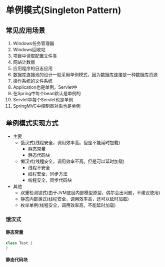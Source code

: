 # 单例模式(Singleton Pattern)

## 常见应用场景

1. Windows任务管理器
1. Windows回收站
1. 项目中读取配置文件类
1. 网站计数器
1. 应用程序的日志应用
1. 数据库连接池的设计一般采用单例模式，因为数据库连接是一种数据库资源
1. 操作系统的文件系统
1. Application也是单例，Servlet中
1. 在Spring中每个bean默认是单例的
1. Servlet中每个Servlet也是单例
1. SpringMVC中控制器对象也是单例

## 单例模式实现方式

* 主要
  * 饿汉式(线程安全，调用效率高。但是不能延时加载)
    * 静态常量
    * 静态代码块
  * 懒汉式(线程安全，调用效率不高。但是可以延时加载)
    * 线程不安全
    * 线程安全，同步方法
    * 线程安全，同步代码块
* 其他
  * 双重检测锁式(由于JVM底层内部模型原型，偶尔会出问题，不建议使用)
  * 静态内部类式(线程安全，调用效率高，还可以延时加载)
  * 枚举单例(线程安全，调用效率高，不能延时加载)

### 饿汉式

#### 静态常量

```Java
class Test {
}
```

#### 静态代码块
